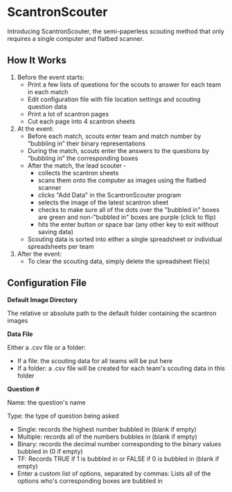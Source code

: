 # ScantronScouter
Introducing ScantronScouter, the semi-paperless scouting method that only requires a single computer and flatbed scanner.

## How It Works
1. Before the event starts:
    * Print a few lists of questions for the scouts to answer for each team in each match
    * Edit configuration file with file location settings and scouting question data
    * Print a lot of scantron pages
    * Cut each page into 4 scantron sheets
2. At the event:
    * Before each match, scouts enter team and match number by “bubbling in” their binary representations
    * During the match, scouts enter the answers to the questions by “bubbling in” the corresponding boxes
    * After the match, the lead scouter -
        * collects the scantron sheets
        * scans them onto the computer as images using the flatbed scanner
        * clicks "Add Data" in the ScantronScouter program
        * selects the image of the latest scantron sheet
        * checks to make sure all of the dots over the "bubbled in" boxes are green and non-"bubbled in" boxes are purple (click to flip)
        * hits the enter button or space bar (any other key to exit without saving data)
    * Scouting data is sorted into either a single spreadsheet or individual spreadsheets per team
3. After the event:
    * To clear the scouting data, simply delete the spreadsheet file(s)
​

## Configuration File
__Default Image Directory__

The relative or absolute path to the default folder containing the scantron images

__Data File__

Either a .csv file or a folder:

* If a file: the scouting data for all teams will be put here
* If a folder: a .csv file will be created for each team's scouting data in this folder

__Question #__

Name: the question's name

Type: the type of question being asked

* Single: records the highest number bubbled in (blank if empty)
* Multiple: records all of the numbers bubbles in (blank if empty)
* Binary: records the decimal number corresponding to the binary values bubbled in (0 if empty)
* TF: Records TRUE if 1 is bubbled in or FALSE if 0 is bubbled in (blank if empty)
* Enter a custom list of options, separated by commas: Lists all of the options who's corresponding boxes are bubbled in